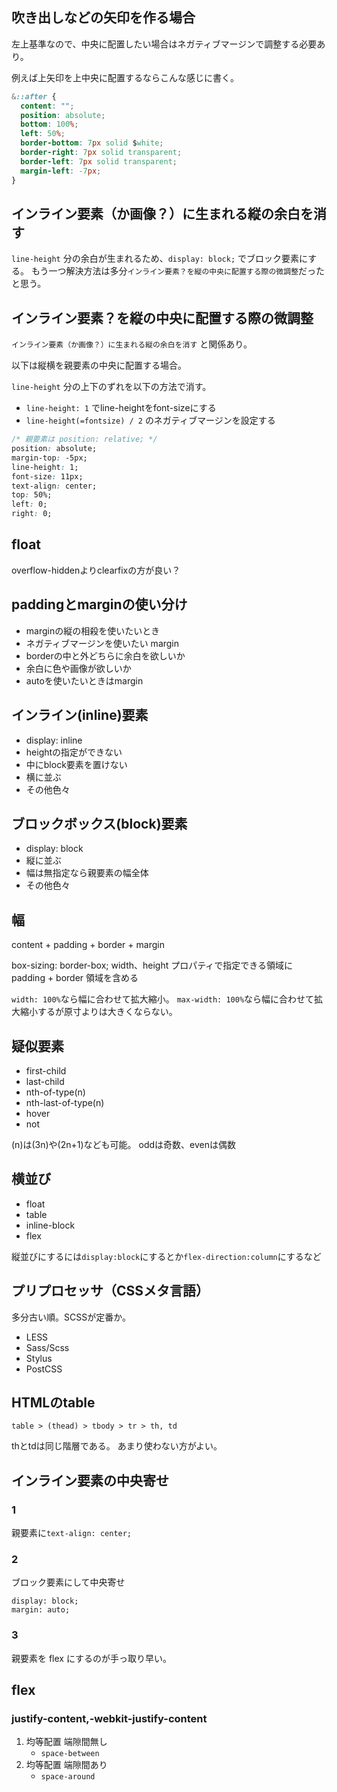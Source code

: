 ## 吹き出しなどの矢印を作る場合
左上基準なので、中央に配置したい場合はネガティブマージンで調整する必要あり。

例えば上矢印を上中央に配置するならこんな感じに書く。

```css
&::after {
  content: "";
  position: absolute;
  bottom: 100%;
  left: 50%;
  border-bottom: 7px solid $white;
  border-right: 7px solid transparent;
  border-left: 7px solid transparent;
  margin-left: -7px;
}
```


## インライン要素（か画像？）に生まれる縦の余白を消す
`line-height` 分の余白が生まれるため、`display: block;` でブロック要素にする。
もう一つ解決方法は多分`インライン要素？を縦の中央に配置する際の微調整`だったと思う。

## インライン要素？を縦の中央に配置する際の微調整
`インライン要素（か画像？）に生まれる縦の余白を消す` と関係あり。

以下は縦横を親要素の中央に配置する場合。

`line-height` 分の上下のずれを以下の方法で消す。

- `line-height: 1` でline-heightをfont-sizeにする
- `line-height(=fontsize) / 2` のネガティブマージンを設定する

```css
/* 親要素は position: relative; */
position: absolute;
margin-top: -5px;
line-height: 1;
font-size: 11px;
text-align: center;
top: 50%;
left: 0;
right: 0;
```


## float
overflow-hiddenよりclearfixの方が良い？


## paddingとmarginの使い分け
- marginの縦の相殺を使いたいとき
- ネガティブマージンを使いたい margin
- borderの中と外どちらに余白を欲しいか
- 余白に色や画像が欲しいか
- autoを使いたいときはmargin


## インライン(inline)要素
- display: inline
- heightの指定ができない
- 中にblock要素を置けない
- 横に並ぶ
- その他色々


## ブロックボックス(block)要素
- display: block
- 縦に並ぶ
- 幅は無指定なら親要素の幅全体
- その他色々


## 幅
content + padding + border + margin

<!-- width: calc(100% - 20px - 6px); で自動幅計算 -->
box-sizing: border-box;
width、height プロパティで指定できる領域に padding + border 領域を含める

`width: 100%`なら幅に合わせて拡大縮小。
`max-width: 100%`なら幅に合わせて拡大縮小するが原寸よりは大きくならない。


## 疑似要素
- first-child
- last-child
- nth-of-type(n)
- nth-last-of-type(n)
- hover
- not

(n)は(3n)や(2n+1)なども可能。
oddは奇数、evenは偶数


## 横並び
- float
- table
- inline-block
- flex

縦並びにするには`display:block`にするとか`flex-direction:column`にするなど


## プリプロセッサ（CSSメタ言語）
多分古い順。SCSSが定番か。

- LESS
- Sass/Scss
- Stylus
- PostCSS


## HTMLのtable
```table > (thead) > tbody > tr > th, td```

thとtdは同じ階層である。
あまり使わない方がよい。


## インライン要素の中央寄せ
### 1
親要素に`text-align: center;`

### 2
ブロック要素にして中央寄せ
```
display: block;
margin: auto;
```

### 3
親要素を flex にするのが手っ取り早い。


## flex
### justify-content,-webkit-justify-content
1. 均等配置 端隙間無し
    - `space-between`
1. 均等配置 端隙間あり
    - `space-around`

